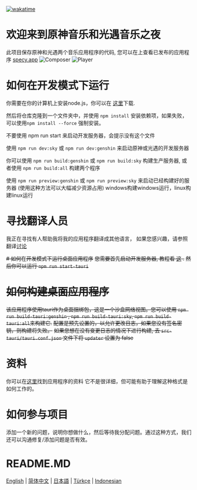 [![wakatime](https://wakatime.com/badge/user/f0147aa6-69b8-4142-806c-050d6fee026e/project/68da356a-cd0b-40cb-996c-0799e406179f.svg)](https://wakatime.com/badge/user/f0147aa6-69b8-4142-806c-050d6fee026e/project/68da356a-cd0b-40cb-996c-0799e406179f)
# 欢迎来到原神音乐和光遇音乐之夜
此项目保存原神和光遇两个音乐应用程序的代码, 您可以在上查看已发布的应用程序 [specy.app](https://specy.app)
![Composer](docs/assets/composer.webp)
![Player](docs/assets/player.webp)

# 如何在开发模式下运行
你需要在你的计算机上安装node.js，你可以在 [这里](https://nodejs.org/en/)下载.

然后将仓库克隆到一个文件夹中，并使用 `npm install` 安装依赖项，如果失败，可以使用`npm install --force` 强制安装。

不要使用 npm run start 来启动开发服务器，会提示没有这个文件

使用 `npm run dev:sky`  或   `npm run dev:genshin` 来启动原神或光遇的开发服务器

你可以使用 `npm run build:genshin`  或  `npm run build:sky` 构建生产服务器, 或者使用 `npm run build:all` 构建两个程序

使用 `npm run preview:genshin`  或  `npm run preview:sky` 来启动已经构建好的服务器 (使用这种方法可以大幅减少资源占用)
windows构建windows运行，linux构建linux运行


# 寻找翻译人员
我正在寻找有人帮助我将我的应用程序翻译成其他语言，
如果您感兴趣，请参照翻译[讨论](https://github.com/Specy/genshin-music/discussions/52)

~~# 如何在开发模式下运行桌面应用程序~~
~~您需要首先启动开发服务器, 教程看 [这](#how-to-run-in-dev-mode) .~~
~~然后你可以运行 `npm run start-tauri`~~


# ~~如何构建桌面应用程序~~
~~该应用程序使用tauri作为桌面捆绑包，这是一个沙盒网络视图。您可以使用 `npm run build-tauri:genshin` , `npm run build-tauri:sky`, `npm run build-tauri:all`来构建它.~~
~~配置是预先设置的，以允许更改日志，如果您没有签名密钥，则构建将失败。~~
~~如果您想在没有变更日志的情况下进行构建, 去 `src-tauri/tauri.conf.json` 文件下将 `updater` 设置为 false~~

# 资料
你可以在[这里](https://github.com/Specy/genshin-music/wiki)找到应用程序的资料
它不是很详细，但可能有助于理解这种格式是如何工作的。

# 如何参与项目
添加一个新的问题，说明你想做什么，然后等待我分配问题。通过这种方式，我们还可以沟通修复/添加问题是否有效。

# README.MD
<a href="./README.md">English</a> | <a href="./README-ZH.md">简体中文</a> | <a href="./README-JP.md">日本語</a> | <a href="./README-TR.md">Türkçe</a> | <a href="./README-ID.md">Indonesian</a>
